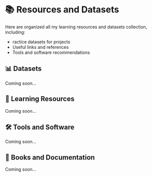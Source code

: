 # 📚 Resources and Datasets
Here are organized all my learning resources and datasets collection, including:

- ractice datasets for projects
- Useful links and references
- Tools and software recommendations
## 📊 Datasets
Coming soon...

## 🔗 Learning Resources
Coming soon...

## 🛠️ Tools and Software
Coming soon...

## 📖 Books and Documentation
Coming soon...

